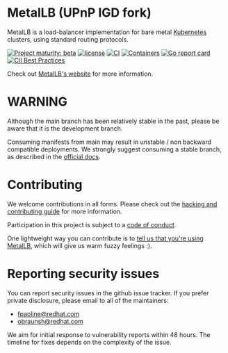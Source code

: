# MetalLB (UPnP IGD fork)

MetalLB is a load-balancer implementation for bare
metal [Kubernetes](https://kubernetes.io) clusters, using standard
routing protocols.

[![Project maturity: beta](https://img.shields.io/badge/maturity-beta-orange.svg)](https://metallb.io/concepts/maturity/) [![license](https://img.shields.io/github/license/metallb/metallb.svg?maxAge=2592000)](https://github.com/metallb/metallb/blob/main/LICENSE) [![CI](https://github.com/metallb/metallb/actions/workflows/ci.yaml/badge.svg)](https://github.com/metallb/metallb/actions/workflows/ci.yaml) [![Containers](https://img.shields.io/badge/containers-ready-green.svg)](https://hub.docker.com/u/metallb) [![Go report card](https://goreportcard.com/badge/github.com/metallb/metallb)](https://goreportcard.com/report/github.com/metallb/metallb)
[![CII Best Practices](https://bestpractices.coreinfrastructure.org/projects/5391/badge)](https://bestpractices.coreinfrastructure.org/projects/5391)

Check out [MetalLB's website](https://metallb.io) for more
information.

# WARNING

Although the main branch has been relatively stable in the past, please be aware that it is the development branch.

Consuming manifests from main may result in unstable / non backward compatible deployments. We strongly suggest consuming a stable branch, as
described in the [official docs](https://metallb.io/installation/).

# Contributing

We welcome contributions in all forms. Please check out
the
[hacking and contributing guide](https://metallb.io/community/#contributing)
for more information.

Participation in this project is subject to
a [code of conduct](https://metallb.io/community/code-of-conduct/).

One lightweight way you can contribute is
to
[tell us that you're using MetalLB](https://github.com/metallb/metallb/issues/5),
which will give us warm fuzzy feelings :).

# Reporting security issues

You can report security issues in the github issue tracker. If you
prefer private disclosure, please email to all of the maintainers:

- fpaoline@redhat.com
- obraunsh@redhat.com

We aim for initial response to vulnerability reports within 48
hours. The timeline for fixes depends on the complexity of the issue.
